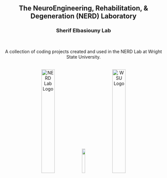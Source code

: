 <h2 align="center">The NeuroEngineering, Rehabilitation, & Degeneration (NERD) Laboratory</h1>
<h3 align="center">Sherif Elbasiouny Lab</h2>

<br>
<p align="center">
  A collection of coding projects created and used in the NERD Lab at Wright State University.
</p>
<br>

<div align="center">
  <img width="29%" src="https://github.com/Elbasiouny-NERD-Lab/.github-private/blob/main/NERD_no_bg.png" alt="NERD Lab Logo">
  <img width="14%" src="https://upload.wikimedia.org/wikipedia/commons/thumb/8/89/HD_transparent_picture.png/1024px-HD_transparent_picture.png">
  <img width="29%" src="https://github.com/Elbasiouny-NERD-Lab/.github-private/blob/main/WSU_logo.png" alt="WSU Logo">
</div>

